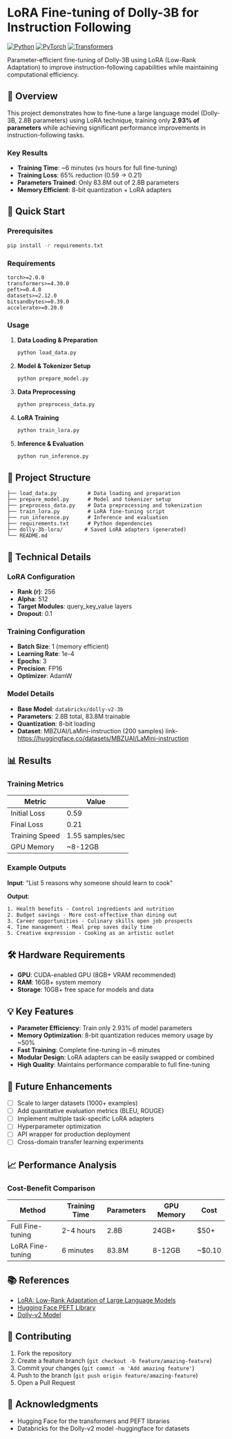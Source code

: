 # LoRA Fine-tuning of Dolly-3B for Instruction Following

[![Python](https://img.shields.io/badge/Python-3.8+-blue.svg)](https://python.org)
[![PyTorch](https://img.shields.io/badge/PyTorch-2.0+-red.svg)](https://pytorch.org)
[![Transformers](https://img.shields.io/badge/🤗-Transformers-yellow.svg)](https://huggingface.co/transformers)


Parameter-efficient fine-tuning of Dolly-3B using LoRA (Low-Rank Adaptation) to improve instruction-following capabilities while maintaining computational efficiency.

## 🎯 Overview

This project demonstrates how to fine-tune a large language model (Dolly-3B, 2.8B parameters) using LoRA technique, training only **2.93% of parameters** while achieving significant performance improvements in instruction-following tasks.

### Key Results
- **Training Time**: ~6 minutes (vs hours for full fine-tuning)
- **Training Loss**: 65% reduction (0.59 → 0.21)
- **Parameters Trained**: Only 83.8M out of 2.8B parameters
- **Memory Efficient**: 8-bit quantization + LoRA adapters

## 🚀 Quick Start

### Prerequisites
```bash
pip install -r requirements.txt
```

### Requirements
```
torch>=2.0.0
transformers>=4.30.0
peft>=0.4.0
datasets>=2.12.0
bitsandbytes>=0.39.0
accelerate>=0.20.0
```

### Usage
1. **Data Loading & Preparation**
   ```bash
   python load_data.py
   ```

2. **Model & Tokenizer Setup**
   ```bash
   python prepare_model.py
   ```

3. **Data Preprocessing**
   ```bash
   python preprocess_data.py
   ```

4. **LoRA Training**
   ```bash
   python train_lora.py
   ```

5. **Inference & Evaluation**
   ```bash
   python run_inference.py
   ```

## 📁 Project Structure

```
├── load_data.py          # Data loading and preparation
├── prepare_model.py      # Model and tokenizer setup
├── preprocess_data.py    # Data preprocessing and tokenization
├── train_lora.py         # LoRA fine-tuning script
├── run_inference.py      # Inference and evaluation
├── requirements.txt      # Python dependencies
├── dolly-3b-lora/       # Saved LoRA adapters (generated)
└── README.md
```

## 🔬 Technical Details

### LoRA Configuration
- **Rank (r)**: 256
- **Alpha**: 512
- **Target Modules**: query_key_value layers
- **Dropout**: 0.1

### Training Configuration
- **Batch Size**: 1 (memory efficient)
- **Learning Rate**: 1e-4
- **Epochs**: 3
- **Precision**: FP16
- **Optimizer**: AdamW

### Model Details
- **Base Model**: `databricks/dolly-v2-3b`
- **Parameters**: 2.8B total, 83.8M trainable
- **Quantization**: 8-bit loading
- **Dataset**: MBZUAI/LaMini-instruction (200 samples)
link- https://huggingface.co/datasets/MBZUAI/LaMini-instruction

## 📊 Results

### Training Metrics
| Metric | Value |
|--------|-------|
| Initial Loss | 0.59 |
| Final Loss | 0.21 |
| Training Speed | 1.55 samples/sec |
| GPU Memory | ~8-12GB |

### Example Outputs

**Input**: "List 5 reasons why someone should learn to cook"

**Output**:
```
1. Health benefits - Control ingredients and nutrition
2. Budget savings - More cost-effective than dining out
3. Career opportunities - Culinary skills open job prospects
4. Time management - Meal prep saves daily time
5. Creative expression - Cooking as an artistic outlet
```

## 🛠️ Hardware Requirements

- **GPU**: CUDA-enabled GPU (8GB+ VRAM recommended)
- **RAM**: 16GB+ system memory
- **Storage**: 10GB+ free space for models and data

## 💡 Key Features

- **Parameter Efficiency**: Train only 2.93% of model parameters
- **Memory Optimization**: 8-bit quantization reduces memory usage by ~50%
- **Fast Training**: Complete fine-tuning in ~6 minutes
- **Modular Design**: LoRA adapters can be easily swapped or combined
- **High Quality**: Maintains performance comparable to full fine-tuning

## 🚀 Future Enhancements

- [ ] Scale to larger datasets (1000+ examples)
- [ ] Add quantitative evaluation metrics (BLEU, ROUGE)
- [ ] Implement multiple task-specific LoRA adapters
- [ ] Hyperparameter optimization
- [ ] API wrapper for production deployment
- [ ] Cross-domain transfer learning experiments

## 📈 Performance Analysis

### Cost-Benefit Comparison
| Method | Training Time | Parameters | GPU Memory | Cost |
|--------|---------------|------------|------------|------|
| Full Fine-tuning | 2-4 hours | 2.8B | 24GB+ | $50+ |
| LoRA Fine-tuning | 6 minutes | 83.8M | 8-12GB | ~$0.10 |

## 📚 References

- [LoRA: Low-Rank Adaptation of Large Language Models](https://arxiv.org/abs/2106.09685)
- [Hugging Face PEFT Library](https://github.com/huggingface/peft)
- [Dolly-v2 Model](https://huggingface.co/databricks/dolly-v2-3b)

## 🤝 Contributing

1. Fork the repository
2. Create a feature branch (`git checkout -b feature/amazing-feature`)
3. Commit your changes (`git commit -m 'Add amazing feature'`)
4. Push to the branch (`git push origin feature/amazing-feature`)
5. Open a Pull Request



## 🙏 Acknowledgments

- Hugging Face for the transformers and PEFT libraries
- Databricks for the Dolly-v2 model
-huggingface for datasets

